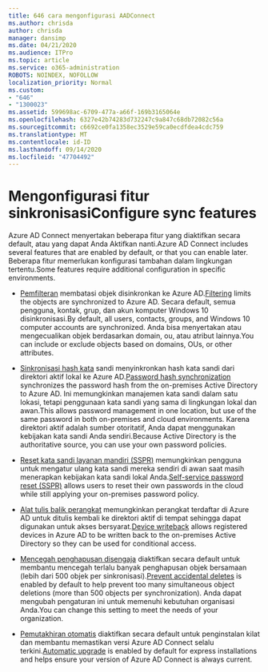```yaml
---
title: 646 cara mengonfigurasi AADConnect
ms.author: chrisda
author: chrisda
manager: dansimp
ms.date: 04/21/2020
ms.audience: ITPro
ms.topic: article
ms.service: o365-administration
ROBOTS: NOINDEX, NOFOLLOW
localization_priority: Normal
ms.custom:
- "646"
- "1300023"
ms.assetid: 599698ac-6709-477a-a66f-169b3165064e
ms.openlocfilehash: 6327e42b74283d732247c9a847c68db72082c56a
ms.sourcegitcommit: c6692ce0fa1358ec3529e59ca0ecdfdea4cdc759
ms.translationtype: MT
ms.contentlocale: id-ID
ms.lasthandoff: 09/14/2020
ms.locfileid: "47704492"
---
```

# <a name="configure-sync-features"></a><span data-ttu-id="2b79f-102">Mengonfigurasi fitur sinkronisasi</span><span class="sxs-lookup"><span data-stu-id="2b79f-102">Configure sync features</span></span>

<span data-ttu-id="2b79f-103">Azure AD Connect menyertakan beberapa fitur yang diaktifkan secara default, atau yang dapat Anda Aktifkan nanti.</span><span class="sxs-lookup"><span data-stu-id="2b79f-103">Azure AD Connect includes several features that are enabled by default, or that you can enable later.</span></span> <span data-ttu-id="2b79f-104">Beberapa fitur memerlukan konfigurasi tambahan dalam lingkungan tertentu.</span><span class="sxs-lookup"><span data-stu-id="2b79f-104">Some features require additional configuration in specific environments.</span></span>

- <span data-ttu-id="2b79f-105">[Pemfilteran](https://docs.microsoft.com/azure/active-directory/connect/active-directory-aadconnectsync-configure-filtering) membatasi objek disinkronkan ke Azure AD.</span><span class="sxs-lookup"><span data-stu-id="2b79f-105">[Filtering](https://docs.microsoft.com/azure/active-directory/connect/active-directory-aadconnectsync-configure-filtering) limits the objects are synchronized to Azure AD.</span></span> <span data-ttu-id="2b79f-106">Secara default, semua pengguna, kontak, grup, dan akun komputer Windows 10 disinkronisasi.</span><span class="sxs-lookup"><span data-stu-id="2b79f-106">By default, all users, contacts, groups, and Windows 10 computer accounts are synchronized.</span></span> <span data-ttu-id="2b79f-107">Anda bisa menyertakan atau mengecualikan objek berdasarkan domain, ou, atau atribut lainnya.</span><span class="sxs-lookup"><span data-stu-id="2b79f-107">You can include or exclude objects based on domains, OUs, or other attributes.</span></span>

- <span data-ttu-id="2b79f-108">[Sinkronisasi hash kata](https://docs.microsoft.com/azure/active-directory/connect/active-directory-aadconnectsync-implement-password-hash-synchronization) sandi menyinkronkan hash kata sandi dari direktori aktif lokal ke Azure AD.</span><span class="sxs-lookup"><span data-stu-id="2b79f-108">[Password hash synchronization](https://docs.microsoft.com/azure/active-directory/connect/active-directory-aadconnectsync-implement-password-hash-synchronization) synchronizes the password hash from the on-premises Active Directory to Azure AD.</span></span> <span data-ttu-id="2b79f-109">Ini memungkinkan manajemen kata sandi dalam satu lokasi, tetapi penggunaan kata sandi yang sama di lingkungan lokal dan awan.</span><span class="sxs-lookup"><span data-stu-id="2b79f-109">This allows password management in one location, but use of the same password in both on-premises and cloud environments.</span></span> <span data-ttu-id="2b79f-110">Karena direktori aktif adalah sumber otoritatif, Anda dapat menggunakan kebijakan kata sandi Anda sendiri.</span><span class="sxs-lookup"><span data-stu-id="2b79f-110">Because Active Directory is the authoritative source, you can use your own password policies.</span></span>

- <span data-ttu-id="2b79f-111">[Reset kata sandi layanan mandiri (SSPR)](https://docs.microsoft.com/azure/active-directory/authentication/quickstart-sspr) memungkinkan pengguna untuk mengatur ulang kata sandi mereka sendiri di awan saat masih menerapkan kebijakan kata sandi lokal Anda.</span><span class="sxs-lookup"><span data-stu-id="2b79f-111">[Self-service password reset (SSPR)](https://docs.microsoft.com/azure/active-directory/authentication/quickstart-sspr) allows users to reset their own passwords in the cloud while still applying your on-premises password policy.</span></span>

- <span data-ttu-id="2b79f-112">[Alat tulis balik perangkat](https://docs.microsoft.com/azure/active-directory/connect/active-directory-aadconnect-feature-device-writeback) memungkinkan perangkat terdaftar di Azure AD untuk ditulis kembali ke direktori aktif di tempat sehingga dapat digunakan untuk akses bersyarat.</span><span class="sxs-lookup"><span data-stu-id="2b79f-112">[Device writeback](https://docs.microsoft.com/azure/active-directory/connect/active-directory-aadconnect-feature-device-writeback) allows registered devices in Azure AD to be written back to the on-premises Active Directory so they can be used for conditional access.</span></span>

- <span data-ttu-id="2b79f-113">[Mencegah penghapusan disengaja](https://docs.microsoft.com/azure/active-directory/connect/active-directory-aadconnectsync-feature-prevent-accidental-deletes) diaktifkan secara default untuk membantu mencegah terlalu banyak penghapusan objek bersamaan (lebih dari 500 objek per sinkronisasi).</span><span class="sxs-lookup"><span data-stu-id="2b79f-113">[Prevent accidental deletes](https://docs.microsoft.com/azure/active-directory/connect/active-directory-aadconnectsync-feature-prevent-accidental-deletes) is enabled by default to help prevent too many simultaneous object deletions (more than 500 objects per synchronization).</span></span> <span data-ttu-id="2b79f-114">Anda dapat mengubah pengaturan ini untuk memenuhi kebutuhan organisasi Anda.</span><span class="sxs-lookup"><span data-stu-id="2b79f-114">You can change this setting to meet the needs of your organization.</span></span>

- <span data-ttu-id="2b79f-115">[Pemutakhiran otomatis](https://docs.microsoft.com/azure/active-directory/connect/active-directory-aadconnect-feature-automatic-upgrade) diaktifkan secara default untuk penginstalan kilat dan membantu memastikan versi Azure AD Connect selalu terkini.</span><span class="sxs-lookup"><span data-stu-id="2b79f-115">[Automatic upgrade](https://docs.microsoft.com/azure/active-directory/connect/active-directory-aadconnect-feature-automatic-upgrade) is enabled by default for express installations and helps ensure your version of Azure AD Connect is always current.</span></span>

